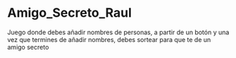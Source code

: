 # Amigo_Secreto_Raul
Juego donde debes añadir nombres de personas, a partir de un botón y una vez que termines de añadir nombres, debes sortear para que te de un amigo secreto 
